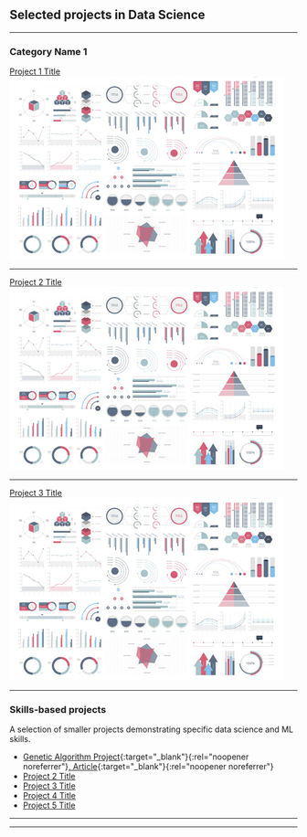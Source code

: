 ## Selected projects in Data Science

---

### Category Name 1 

[Project 1 Title](/sample_page)
<img src="images/dummy_thumbnail.jpg?raw=true"/>

---
[Project 2 Title](/pdf/sample_presentation.pdf)
<img src="images/dummy_thumbnail.jpg?raw=true"/>

---
[Project 3 Title](http://example.com/)
<img src="images/dummy_thumbnail.jpg?raw=true"/>

---

### Skills-based projects
A selection of smaller projects demonstrating specific data science and ML skills.

- [Genetic Algorithm Project](https://github.com/architavasuki/genetic_algorithms){:target="_blank"}{:rel="noopener noreferrer"}[, Article](https://themathcompany.com/blog/from-route-to-resource-optimization-augmenting-innovation-with-genetic-algorithms){:target="_blank"}{:rel="noopener noreferrer"}
- [Project 2 Title](http://example.com/)
- [Project 3 Title](http://example.com/)
- [Project 4 Title](http://example.com/)
- [Project 5 Title](http://example.com/)

---




---
<!-- Remove above link if you don't want to attibute -->
